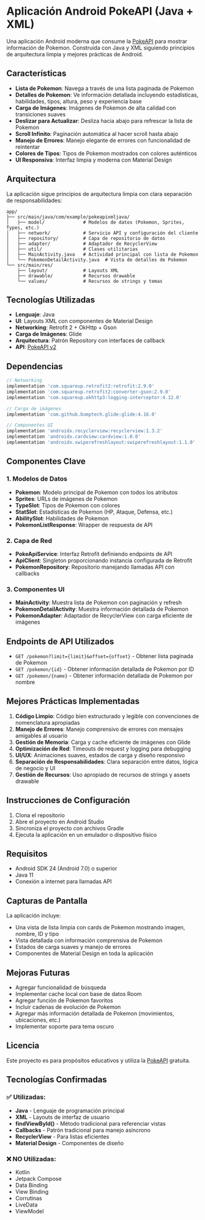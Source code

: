 # Aplicación Android PokeAPI (Java + XML)

Una aplicación Android moderna que consume la [PokeAPI](https://pokeapi.co/) para mostrar información de Pokemon. Construida con Java y XML siguiendo principios de arquitectura limpia y mejores prácticas de Android.

## Características

- **Lista de Pokemon**: Navega a través de una lista paginada de Pokemon
- **Detalles de Pokemon**: Ve información detallada incluyendo estadísticas, habilidades, tipos, altura, peso y experiencia base
- **Carga de Imágenes**: Imágenes de Pokemon de alta calidad con transiciones suaves
- **Deslizar para Actualizar**: Desliza hacia abajo para refrescar la lista de Pokemon
- **Scroll Infinito**: Paginación automática al hacer scroll hasta abajo
- **Manejo de Errores**: Manejo elegante de errores con funcionalidad de reintentar
- **Colores de Tipos**: Tipos de Pokemon mostrados con colores auténticos
- **UI Responsiva**: Interfaz limpia y moderna con Material Design

## Arquitectura

La aplicación sigue principios de arquitectura limpia con clara separación de responsabilidades:

```
app/
├── src/main/java/com/example/pokeapixmljava/
│   ├── model/              # Modelos de datos (Pokemon, Sprites, Types, etc.)
│   ├── network/            # Servicio API y configuración del cliente
│   ├── repository/         # Capa de repositorio de datos
│   ├── adapter/            # Adaptador de RecyclerView
│   ├── util/               # Clases utilitarias
│   ├── MainActivity.java   # Actividad principal con lista de Pokemon
│   └── PokemonDetailActivity.java  # Vista de detalles de Pokemon
└── src/main/res/
    ├── layout/             # Layouts XML
    ├── drawable/           # Recursos drawable
    └── values/             # Recursos de strings y temas
```

## Tecnologías Utilizadas

- **Lenguaje**: Java
- **UI**: Layouts XML con componentes de Material Design
- **Networking**: Retrofit 2 + OkHttp + Gson
- **Carga de Imágenes**: Glide
- **Arquitectura**: Patrón Repository con interfaces de callback
- **API**: [PokeAPI v2](https://pokeapi.co/api/v2/)

## Dependencias

```gradle
// Networking
implementation 'com.squareup.retrofit2:retrofit:2.9.0'
implementation 'com.squareup.retrofit2:converter-gson:2.9.0'
implementation 'com.squareup.okhttp3:logging-interceptor:4.12.0'

// Carga de imágenes
implementation 'com.github.bumptech.glide:glide:4.16.0'

// Componentes UI
implementation 'androidx.recyclerview:recyclerview:1.3.2'
implementation 'androidx.cardview:cardview:1.0.0'
implementation 'androidx.swiperefreshlayout:swiperefreshlayout:1.1.0'
```

## Componentes Clave

### 1. Modelos de Datos
- **Pokemon**: Modelo principal de Pokemon con todos los atributos
- **Sprites**: URLs de imágenes de Pokemon
- **TypeSlot**: Tipos de Pokemon con colores
- **StatSlot**: Estadísticas de Pokemon (HP, Ataque, Defensa, etc.)
- **AbilitySlot**: Habilidades de Pokemon
- **PokemonListResponse**: Wrapper de respuesta de API

### 2. Capa de Red
- **PokeApiService**: Interfaz Retrofit definiendo endpoints de API
- **ApiClient**: Singleton proporcionando instancia configurada de Retrofit
- **PokemonRepository**: Repositorio manejando llamadas API con callbacks

### 3. Componentes UI
- **MainActivity**: Muestra lista de Pokemon con paginación y refresh
- **PokemonDetailActivity**: Muestra información detallada de Pokemon
- **PokemonAdapter**: Adaptador de RecyclerView con carga eficiente de imágenes

## Endpoints de API Utilizados

- `GET /pokemon?limit={limit}&offset={offset}` - Obtener lista paginada de Pokemon
- `GET /pokemon/{id}` - Obtener información detallada de Pokemon por ID
- `GET /pokemon/{name}` - Obtener información detallada de Pokemon por nombre

## Mejores Prácticas Implementadas

1. **Código Limpio**: Código bien estructurado y legible con convenciones de nomenclatura apropiadas
2. **Manejo de Errores**: Manejo comprensivo de errores con mensajes amigables al usuario
3. **Gestión de Memoria**: Carga y cache eficiente de imágenes con Glide
4. **Optimización de Red**: Timeouts de request y logging para debugging
5. **UI/UX**: Animaciones suaves, estados de carga y diseño responsivo
6. **Separación de Responsabilidades**: Clara separación entre datos, lógica de negocio y UI
7. **Gestión de Recursos**: Uso apropiado de recursos de strings y assets drawable

## Instrucciones de Configuración

1. Clona el repositorio
2. Abre el proyecto en Android Studio
3. Sincroniza el proyecto con archivos Gradle
4. Ejecuta la aplicación en un emulador o dispositivo físico

## Requisitos

- Android SDK 24 (Android 7.0) o superior
- Java 11
- Conexión a internet para llamadas API

## Capturas de Pantalla

La aplicación incluye:
- Una vista de lista limpia con cards de Pokemon mostrando imagen, nombre, ID y tipo
- Vista detallada con información comprensiva de Pokemon
- Estados de carga suaves y manejo de errores
- Componentes de Material Design en toda la aplicación

## Mejoras Futuras

- Agregar funcionalidad de búsqueda
- Implementar cache local con base de datos Room
- Agregar función de Pokemon favoritos
- Incluir cadenas de evolución de Pokemon
- Agregar más información detallada de Pokemon (movimientos, ubicaciones, etc.)
- Implementar soporte para tema oscuro

## Licencia

Este proyecto es para propósitos educativos y utiliza la [PokeAPI](https://pokeapi.co/) gratuita.

## Tecnologías Confirmadas

### ✅ **Utilizadas:**
- **Java** - Lenguaje de programación principal
- **XML** - Layouts de interfaz de usuario
- **findViewById()** - Método tradicional para referenciar vistas
- **Callbacks** - Patrón tradicional para manejo asíncrono
- **RecyclerView** - Para listas eficientes
- **Material Design** - Componentes de diseño

### ❌ **NO Utilizadas:**
- Kotlin
- Jetpack Compose
- Data Binding
- View Binding
- Corrutinas
- LiveData
- ViewModel 
